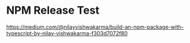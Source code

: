 # NPM Release Test

https://medium.com/@nilayvishwakarma/build-an-npm-package-with-typescript-by-nilay-vishwakarma-f303d7072f80
